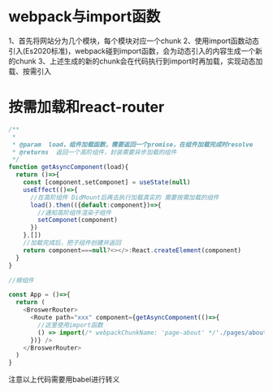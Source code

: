 # webpack与import函数
1、首先将网站分为几个模块，每个模块对应一个chunk
2、使用import函数动态引入(Es2020标准)，webpack碰到import函数，会为动态引入的内容生成一个新的chunk
3、上述生成的新的chunk会在代码执行到import时再加载，实现动态加载、按需引入

# 按需加载和react-router

```js
/**
 * 
 * @param  load，组件加载函数，需要返回一个promise，在组件加载完成时resolve
 * @returns  返回一个高阶组件，封装需要异步加载的组件
 */
function getAsyncComponent(load){
  return ()=>{
    const [component,setComponet] = useState(null)
    useEffect(()=>{
      //在高阶组件 DidMount后再去执行加载真实的 需要按需加载的组件
      load().then(({default:component})=>{
        //通知高阶组件渲染子组件
        setComponet(component)
      })
    },[])
    //加载完成后，把子组件创建并返回
    return component===null?<></>:React.createElement(component)
  }
}

//根组件

const App = ()=>{
  return (
    <BroswerRouter>
      <Route path="xxx" component={getAsyncComponent(()=>{
        //这里使用import函数
        () => import(/* webpackChunkName: 'page-about' */'./pages/about')
      })} />
    </BroswerRouter>
  )
}
```

注意以上代码需要用babel进行转义